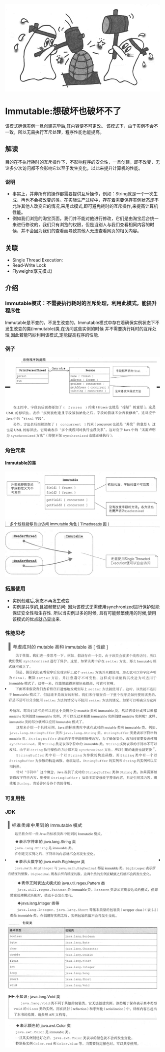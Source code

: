 ![图片](img/图片.png)
# Immutable:想破坏也破坏不了

该模式确保实例一旦创建完毕后,其内容便不可更改。
该模式下，由于实例不会不一致，所以无需执行互斥处理，程序性能也能提高。

## 解读

目的在不执行耗时的互斥操作下，不影响程序的安全性，一旦创建，即不改变，无论多少次访问都不会影响它以至于发生变化，以此来提升计算机的性能。

### 说明

- 事实上，并非所有的操作都需要提供互斥操作，例如：String就是一个一次生成，再也不会被改变的类。在实际生产过程中，存在着需要保存实例状态却不允许其他人改变它的情况,采用此模式,即可避免耗时的互斥操作,来提高计算机性能。 
- 例如我们浏览的淘宝页面，我们并不能对他进行修改，它们是由淘宝后台统一来进行修改的，我们只有浏览的权限，但是当别人与我们查看相同内容的时候，并不会因为我们的查看而导致其他人无法查看网页的相关内容。

## 关联

- Single Thread Execution:
- Read-Write Lock
- Flyweight(享元模式)


## 介绍

### Immutable模式：不需要执行耗时的互斥处理，利用此模式，能提升程序性

Immutable是不变的，不发生改变的。Immutable模式中存在着确保实例状态下不发生改变的类(immutable)类,在访问这些实例的时候
并不需要执行耗时的互斥处理,因此若能巧妙利用该模式,定能提高程序的性能.

### 例子
![例子1](img/sample_01.png)
### 角色元素
#### Immutable的类
![img.png](img/Immutable模式的类图.png)
![img.png](img/immutable的线程图.png)
### 拓展使用

- 实例创建后,状态不再发生改变
- 实例是共享的,且被频繁访问: 因为该模式无需使用synchronized进行保护就能保证安全性和生存性. 所以当实例过多的时候, 且有可能频繁使用的时候,使用
该模式的优点就凸显出来.

### 性能思考
![img.png](mutable类和immutable类.png)

### 可复用性

### JDK

![img.png](JDK中运用immutable模式-1.png)
![img.png](JDK中运用immutable模式-2.png)
